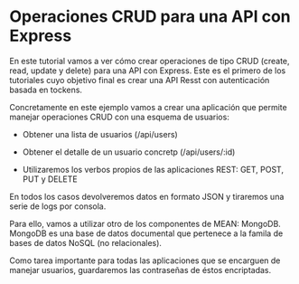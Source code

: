 # Operaciones CRUD para una API con Express

En este tutorial vamos a ver cómo crear operaciones de tipo CRUD (create, read, update y delete) para una API con Express. Este es el primero de los tutoriales cuyo objetivo final es crear una API Resst con autenticación basada en tockens. 

Concretamente en este ejemplo vamos a crear una aplicación que permite manejar operaciones CRUD con una esquema de usuarios:

- Obtener una lista de usuarios (/api/users)

- Obtener el detalle de un usuario concretp (/api/users/:id)

- Utilizaremos los verbos propios de las aplicaciones REST: GET, POST, PUT y DELETE

En todos los casos devolveremos datos en formato JSON y tiraremos una serie de logs por consola.

Para ello, vamos a utilizar otro de los componentes de MEAN: MongoDB. MongoDB es una base de datos documental que pertenece a la famila de bases de datos NoSQL (no relacionales). 

Como tarea importante para todas las aplicaciones que se encarguen de manejar usuarios, guardaremos las contraseñas de éstos encriptadas.